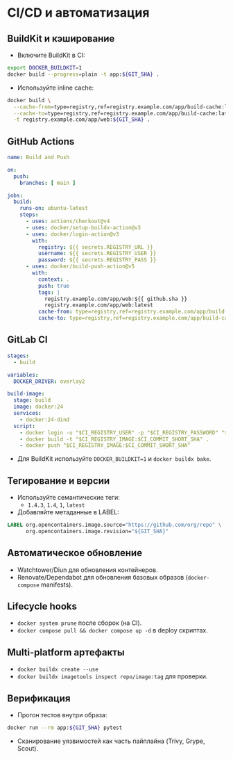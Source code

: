 # CI/CD и автоматизация

## BuildKit и кэширование

- Включите BuildKit в CI:

```bash
export DOCKER_BUILDKIT=1
docker build --progress=plain -t app:${GIT_SHA} .
```

- Используйте inline cache:

```bash
docker build \
  --cache-from=type=registry,ref=registry.example.com/app/build-cache:latest \
  --cache-to=type=registry,ref=registry.example.com/app/build-cache:latest,mode=max \
  -t registry.example.com/app/web:${GIT_SHA} .
```

## GitHub Actions

```yaml
name: Build and Push

on:
  push:
    branches: [ main ]

jobs:
  build:
    runs-on: ubuntu-latest
    steps:
      - uses: actions/checkout@v4
      - uses: docker/setup-buildx-action@v3
      - uses: docker/login-action@v3
        with:
          registry: ${{ secrets.REGISTRY_URL }}
          username: ${{ secrets.REGISTRY_USER }}
          password: ${{ secrets.REGISTRY_PASS }}
      - uses: docker/build-push-action@v5
        with:
          context: .
          push: true
          tags: |
            registry.example.com/app/web:${{ github.sha }}
            registry.example.com/app/web:latest
          cache-from: type=registry,ref=registry.example.com/app/build-cache:latest
          cache-to: type=registry,ref=registry.example.com/app/build-cache:latest,mode=max
```

## GitLab CI

```yaml
stages:
  - build

variables:
  DOCKER_DRIVER: overlay2

build-image:
  stage: build
  image: docker:24
  services:
    - docker:24-dind
  script:
    - docker login -u "$CI_REGISTRY_USER" -p "$CI_REGISTRY_PASSWORD" "$CI_REGISTRY"
    - docker build -t "$CI_REGISTRY_IMAGE:$CI_COMMIT_SHORT_SHA" .
    - docker push "$CI_REGISTRY_IMAGE:$CI_COMMIT_SHORT_SHA"
```

- Для BuildKit используйте `DOCKER_BUILDKIT=1` и `docker buildx bake`.

## Тегирование и версии

- Используйте семантические теги:
  - `1.4.3`, `1.4`, `1`, `latest`
- Добавляйте метаданные в LABEL:

```Dockerfile
LABEL org.opencontainers.image.source="https://github.com/org/repo" \
      org.opencontainers.image.revision="${GIT_SHA}"
```

## Автоматическое обновление

- Watchtower/Diun для обновления контейнеров.
- Renovate/Dependabot для обновления базовых образов (`docker-compose` manifests).

## Lifecycle hooks

- `docker system prune` после сборок (на CI).
- `docker compose pull && docker compose up -d` в deploy скриптах.

## Multi-platform артефакты

- `docker buildx create --use`
- `docker buildx imagetools inspect repo/image:tag` для проверки.

## Верификация

- Прогон тестов внутри образа:

```bash
docker run --rm app:${GIT_SHA} pytest
```

- Сканирование уязвимостей как часть пайплайна (Trivy, Grype, Scout).
